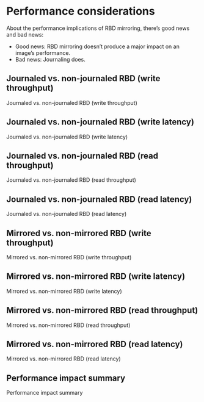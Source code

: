 # Performance considerations

<!-- Note -->
About the performance implications of RBD mirroring, there’s good news
and bad news:

* Good news: RBD mirroring doesn’t produce a major impact on an
  image’s performance.
* Bad news: Journaling does.


<!-- .slide: data-timing="15" -->
## Journaled vs. non-journaled RBD (write throughput) <!-- .element: class="hidden" -->

<!-- Note -->
Journaled vs. non-journaled RBD (write throughput)


<!-- .slide: data-timing="15" -->
## Journaled vs. non-journaled RBD (write latency) <!-- .element: class="hidden" -->

<!-- Note -->
Journaled vs. non-journaled RBD (write latency)


<!-- .slide: data-timing="15" -->
## Journaled vs. non-journaled RBD (read throughput) <!-- .element: class="hidden" -->

<!-- Note -->
Journaled vs. non-journaled RBD (read throughput)


<!-- .slide: data-timing="15" -->
## Journaled vs. non-journaled RBD (read latency) <!-- .element: class="hidden" -->

<!-- Note -->
Journaled vs. non-journaled RBD (read latency)


<!-- .slide: data-timing="15" -->
## Mirrored vs. non-mirrored RBD (write throughput) <!-- .element: class="hidden" -->

<!-- Note -->
Mirrored vs. non-mirrored RBD (write throughput)


<!-- .slide: data-timing="15" -->
## Mirrored vs. non-mirrored RBD (write latency) <!-- .element: class="hidden" -->

<!-- Note -->
Mirrored vs. non-mirrored RBD (write latency)


<!-- .slide: data-timing="15" -->
## Mirrored vs. non-mirrored RBD (read throughput) <!-- .element: class="hidden" -->

<!-- Note -->
Mirrored vs. non-mirrored RBD (read throughput)


<!-- .slide: data-timing="15" -->
## Mirrored vs. non-mirrored RBD (read latency) <!-- .element: class="hidden" -->

<!-- Note -->
Mirrored vs. non-mirrored RBD (read latency)


## Performance impact summary <!-- .element: class="hidden" -->

<!-- Note -->
Performance impact summary
